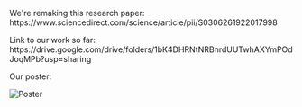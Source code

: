 <p> We're remaking this research paper: https://www.sciencedirect.com/science/article/pii/S0306261922017998 </p>
<p> Link to our work so far: https://drive.google.com/drive/folders/1bK4DHRNtNRBnrdUUTwhAXYmPOdJoqMPb?usp=sharing </p>
<p> Our poster: </p>



![Poster](https://github.com/user-attachments/assets/b682e2a0-5e79-4523-bebf-fa08be70cb57)
